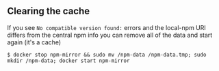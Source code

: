 Clearing the cache
------------------

If you see `No compatible version found:` errors and the local-npm URI differs from the central npm info you can remove all of the data and start again (it's a cache)

```
$ docker stop npm-mirror && sudo mv /npm-data /npm-data.tmp; sudo mkdir /npm-data; docker start npm-mirror
```

